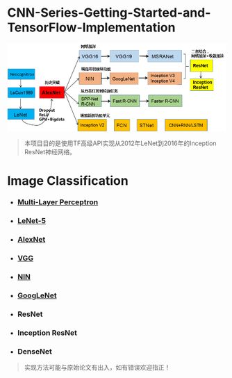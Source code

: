 # CNN-Series-Getting-Started-and-TensorFlow-Implementation
![CNN发展历史](doc_img/CNN_3.png)
> 本项目目的是使用TF高级API实现从2012年LeNet到2016年的Inception ResNet神经网络。

# Image Classification
- ### [Multi-Layer Perceptron](https://github.com/wmpscc/CNN-Series-Getting-Started-and-TensorFlow-Implementation/tree/master/MLP)
- ### [LeNet-5](https://github.com/wmpscc/CNN-Series-Getting-Started-and-TensorFlow-Implementation/tree/master/LeNet)
- ### [AlexNet](https://github.com/wmpscc/CNN-Series-Getting-Started-and-TensorFlow-Implementation/tree/master/AlexNet)
- ### [VGG](https://github.com/wmpscc/CNN-Series-Getting-Started-and-TensorFlow-Implementation/tree/master/VGG)
- ### [NIN](https://github.com/wmpscc/CNN-Series-Getting-Started-and-TensorFlow-Implementation/tree/master/NIN)
- ### [GoogLeNet](https://github.com/wmpscc/CNN-Series-Getting-Started-and-TensorFlow-Implementation/tree/master/GoogLeNet)
- ### ResNet
- ### Inception ResNet
- ### DenseNet

> 实现方法可能与原始论文有出入，如有错误欢迎指正！
